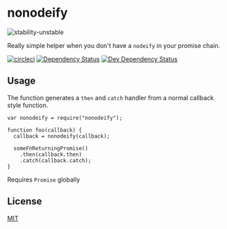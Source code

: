 # nonodeify
![stability-unstable](https://img.shields.io/badge/stability-unstable-yellow.svg)

Really simple helper when you don't have a `nodeify` in your promise chain.

[![circleci](https://circleci.com/gh/orangemug/nonodeify.png?style=shield)](https://circleci.com/gh/orangemug/nonodeify)
[![Dependency Status](https://david-dm.org/orangemug/nonodeify.svg)](https://david-dm.org/orangemug/nonodeify)
[![Dev Dependency Status](https://david-dm.org/orangemug/nonodeify/dev-status.svg)](https://david-dm.org/orangemug/nonodeify#info=devDependencies)

## Usage
The function generates a `then` and `catch` handler from a normal callback style function.

    var nonodeify = require("nonodeify");

    function foo(callback) {
      callback = nonodeify(callback);

      someFnReturningPromise()
        .then(callback.then)
        .catch(callback.catch);
    }

Requires `Promise` globally


## License
[MIT](LICENSE)
